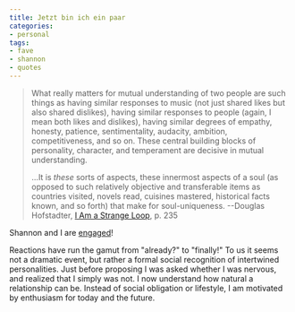 ```yaml
---
title: Jetzt bin ich ein paar
categories:
- personal
tags:
- fave
- shannon
- quotes
---
```


> What really matters for mutual understanding of two people are such things as having similar responses to music (not just shared likes but also shared dislikes), having similar responses to people (again, I mean both likes and dislikes), having similar degrees of empathy, honesty, patience, sentimentality, audacity, ambition, competitiveness, and so on.  These central building blocks of personality, character, and temperament are decisive in mutual understanding.
> 
> …It is _these_ sorts of aspects, these innermost aspects of a soul (as opposed to such relatively objective and transferable items as countries visited, novels read, cuisines mastered, historical facts known, and so forth) that make for soul-uniqueness.
> --Douglas Hofstadter, [I Am a Strange Loop][1], p. 235  

Shannon and I are [engaged][2]!  

Reactions have run the gamut from "already?" to "finally!"  To us it seems not a dramatic event, but rather a formal social recognition of intertwined personalities.  Just before proposing I was asked whether I was nervous, and realized that I simply was not.  I now understand how natural a relationship can be.  Instead of social obligation or lifestyle, I am motivated by enthusiasm for today and the future.

   [1]: http://www.goodreads.com/book/show/2666176.I_Am_a_Strange_Loop
   [2]: http://words.shannonethomas.com/2009/01/15/a-very-blueberry-engagement.html
